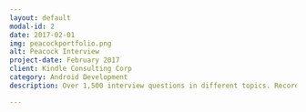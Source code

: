 ```yaml
---
layout: default
modal-id: 2
date: 2017-02-01
img: peacockportfolio.png
alt: Peacock Interview
project-date: February 2017
client: Kindle Consulting Corp
category: Android Development
description: Over 1,500 interview questions in different topics. Record yourself answering these questions, add your own, edit the prep and answer time, and even temporarily disable them. Re-watch these videos in the app and practice those interviews some more! <a href="https://play.google.com/store/apps/details?id=com.korbkenny.peacockinterview">On the Google Play store:</a> 

---
```

